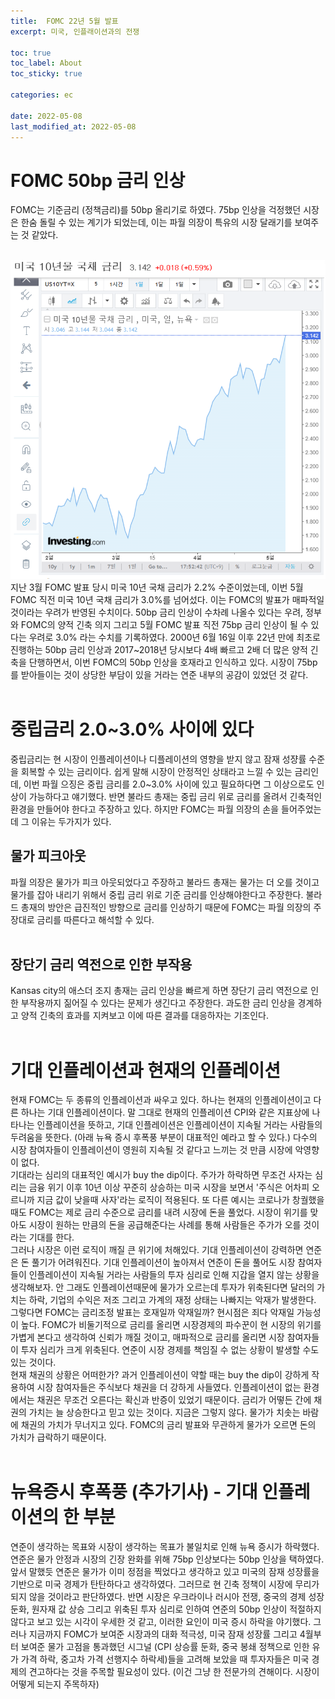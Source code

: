 ```yaml
---
title:  FOMC 22년 5월 발표
excerpt: 미국, 인플래이션과의 전쟁

toc: true
toc_label: About
toc_sticky: true

categories: ec

date: 2022-05-08
last_modified_at: 2022-05-08
---
```


# FOMC 50bp 금리 인상
FOMC는 기준금리 (정책금리)를 50bp 올리기로 하였다. 75bp 인상을 걱정했던 시장은 한숨 돌릴 수 있는 계기가 되었는데, 이는 파월 의장이 특유의 시장 달래기를 보여주는 것 같았다.<br><br>

![Header](/assets/images/미국10년금리비교.PNG)<br>
지난 3월 FOMC 발표 당시 미국 10년 국채 금리가 2.2% 수준이었는데, 이번 5월 FOMC 직전 미국 10년 국채 금리가 3.0%를 넘어섰다. 이는 FOMC의 발표가 매파적일 것이라는 우려가 반영된 수치이다. 50bp 금리 인상이 수차례 나올수 있다는 우려, 정부와 FOMC의 양적 긴축 의지 그리고 5월 FOMC 발표 직전 75bp 금리 인상이 될 수 있다는 우려로 3.0% 라는 수치를 기록하였다. 2000년 6월 16일 이후 22년 만에 최초로 진행하는 50bp 금리 인상과 2017~2018년 당시보다 4배 빠르고 2배 더 많은 양적 긴축을 단행하면서, 이번 FOMC의 50bp 인상을 호재라고 인식하고 있다. 시장이 75bp를 받아들이는 것이 상당한 부담이 있을 거라는 연준 내부의 공감이 있었던 것 같다.<br><br>

# 중립금리 2.0~3.0% 사이에 있다
중립금리는 현 시장이 인플레이션이나 디플레이션의 영향을 받지 않고 잠재 성쟝률 수준을 회복할 수 있는 금리이다. 쉽게 말해 시장이 안정적인 상태라고 느낄 수 있는 금리인데, 이번 파월 으징은 중립 금리를 2.0~3.0% 사이에 있고 필요하다면 그 이상으로도 인상이 가능하다고 얘기했다. 반면 불라드 총재는 중립 금리 위로 금리를 올려서 긴축적인 환경을 만들어야 한다고 주장하고 있다. 하지만 FOMC는 파월 의장의 손을 들어주었는데 그 이유는 두가지가 있다.<br>

## 물가 피크아웃
파월 의장은 물가가 피크 아웃되었다고 주장하고 불라드 총재는 물가는 더 오를 것이고 물가를 잡아 내리기 위해서 중립 금리 위로 기준 금리를 인상해야한다고 주장한다. 불라드 총재의 방안은 급진적인 방향으로 금리를 인상하기 때문에 FOMC는 파월 의장의 주장대로 금리를 따른다고 해석할 수 있다.<br><br>

## 장단기 금리 역전으로 인한 부작용
Kansas city의 애스더 조지 총재는 금리 인상을 빠르게 하면 장단기 금리 역전으로 인한 부작용까지 짊어질 수 있다는 문제가 생긴다고 주장한다. 과도한 금리 인상을 경계하고 양적 긴축의 효과를 지켜보고 이에 따른 결과를 대응하자는 기조인다.<br><br>

# 기대 인플레이션과 현재의 인플레이션
현재 FOMC는 두 종류의 인플레이션과 싸우고 있다. 하나는 현재의 인플레이션이고 다른 하나는 기대 인플레이션이다. 말 그대로 현재의 인플레이션 CPI와 같은 지표상에 나타나는 인플레이션을 뜻하고, 기대 인플레이션은 인플레이션이 지속될 거라는 사람들의 두려움을 뜻한다. (아래 뉴욕 증시 후폭풍 부분이 대표적인 예라고 할 수 있다.) 다수의 시장 참여자들이 인플레이션이 영원히 지속될 것 같다고 느끼는 것 만큼 시장에 악영향이 없다.<br>
기대라는 심리의 대표적인 예시가 buy the dip이다. 주가가 하락하면 무조건 사자는 심리는 금융 위기 이후 10년 이상 꾸준히 상승하는 미국 시장을 보면서 '주식은 어차피 오르니까 지금 값이 낮을때 사자'라는 로직이 적용된다. 또 다른 예시는 코로나가 창궐했을때도 FOMC는 제로 금리 수준으로 금리를 내려 시장에 돈을 풀었다. 시장이 위기를 맞아도 시장이 원하는 만큼의 돈을 공급해준다는 사례를 통해 사람들은 주가가 오를 것이라는 기대를 한다.<br>
그러나 시장은 이런 로직이 깨질 큰 위기에 처해있다. 기대 인플레이션이 강력하면 연준은 돈 풀기가 어려워진다. 기대 인플레이션이 높아져서 연준이 돈을 풀어도 시장 참여자들이 인플레이션이 지속될 거라는 사람들의 투자 심리로 인해 지갑을 열지 않는 상황을 생각해보자. 안 그래도 인플레이션때문에 물가가 오르는데 투자가 위축된다면 달러의 가치는 하락, 기업의 수익은 저조 그리고 가계의 재정 상태는 나빠지는 악재가 발생한다.<br>
그렇다면 FOMC는 금리조정 발표는 호재일까 악재일까? 현시점은 죄다 악재일 가능성이 높다. FOMC가 비둘기적으로 금리를 올리면 시장경제의 파수꾼이 현 시장의 위기를 가볍게 본다고 생각하여 신뢰가 깨질 것이고, 매파적으로 금리를 올리면 시장 참여자들이 투자 심리가 크게 위축된다. 연준이 시장 경제를 책임질 수 없는 상황이 발생할 수도 있는 것이다.<br>
현재 채권의 상황은 어떠한가? 과거 인플레이션이 약할 때는 buy the dip이 강하게 작용하여 시장 참여자들은 주식보다 채권을 더 강하게 사들였다. 인플레이션이 없는 환경에서는 채권은 무조건 오른다는 확신과 반증이 있었기 때문이다. 금리가 어떻든 간에 채권의 가치는 늘 상승한다고 믿고 있는 것이다. 지금은 그렇지 않다. 물가가 치솟는 바람에 채권의 가치가 무너지고 있다. FOMC의 금리 발표와 무관하게 물가가 오르면 돈의 가치가 급락하기 때문이다.<br><br>

# 뉴욕증시 후폭풍 (추가기사) - 기대 인플레이션의 한 부분
연준이 생각하는 목표와 시장이 생각하는 목표가 불일치로 인해 뉴욕 증시가 하락했다. 연준은 물가 안정과 시장의 긴장 완화를 위해 75bp 인상보다는 50bp 인상을 택하였다. 앞서 말했듯 연준은 물가가 이미 정점을 찍었다고 생각하고 있고 미국의 잠재 성장률을 기반으로 미국 경제가 탄탄하다고 생각하였다. 그러므로 현 긴축 정책이 시장에 무리가 되지 않을 것이라고 판단하였다. 반면 시장은 우크라이나 러시아 전쟁, 중국의 경제 성장 둔화, 원자재 값 상승 그리고 위축된 투자 심리로 인하여 연준의 50bp 인상이 적절하지 않다고 보고 있는 시각이 우세한 것 같고, 이러한 요인이 미국 증시 하락을 야기했다. 그러나 지금까지 FOMC가 보여준 시장과의 대화 적극성, 미국 잠재 성장률 그리고 4월부터 보여준 물가 고점을 통과했던 시그널 (CPI 상승률 둔화, 중국 봉쇄 정책으로 인한 유가 가격 하락, 중고차 가격 선행지수 하락세)들을 고려해 보았을 때 투자자들은 미국 경제의 견고하다는 것을 주목할 필요성이 있다. (이건 그냥 한 전문가의 견해이다. 시장이 어떻게 되는지 주목하자)
